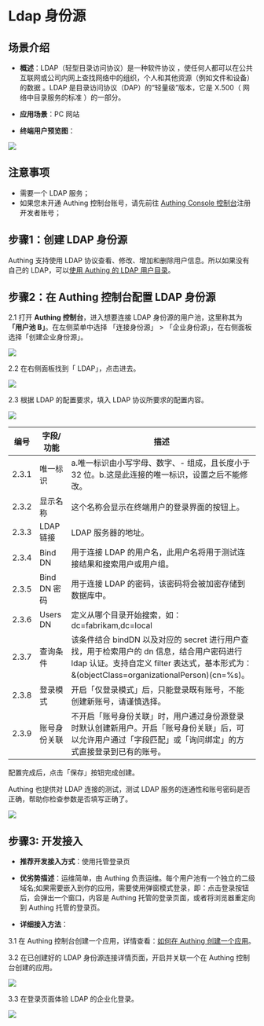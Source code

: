 # Ldap 身份源

<LastUpdated/>

## 场景介绍

- **概述**：LDAP（轻型目录访问协议）是一种软件协议 ，使任何人都可以在公共互联网或公司内网上查找网络中的组织，个人和其他资源（例如文件和设备）的数据 。LDAP 是目录访问协议（DAP）的“轻量级”版本，它是 X.500（ 网络中目录服务的标准 ）的一部分。

- **应用场景**：PC 网站
- **终端用户预览图**：

![](./images/06loginpage.png)

## 注意事项

- 需要一个 LDAP 服务；
- 如果您未开通 Authing 控制台账号，请先前往 [Authing Console 控制台](https://authing.cn/)注册开发者账号；

## 步骤1：创建 LDAP 身份源

Authing 支持使用 LDAP 协议查看、修改、增加和删除用户信息。所以如果没有自己的 LDAP，可以[使用 Authing 的 LDAP 用户目录](https://docs.authing.cn/v2/guides/users/ldap-user-directory.html)。



## 步骤2：在 Authing 控制台配置 LDAP 身份源

2.1 打开 **Authing 控制台**，进入想要连接 LDAP 身份源的用户池，这里称其为 **「用户池 B」**。在左侧菜单中选择 「连接身份源」 > 「企业身份源」，在右侧面板选择「创建企业身份源」。

![](./images/01opensource.png)

2.2 在右侧面板找到「 LDAP」，点击进去。

![](./images/02chooseldap.png)

2.3 根据 LDAP 的配置要求，填入  LDAP 协议所要求的配置内容。

![](./images/03inputconfig.png)

| 编号  | 字段/功能    | 描述                                                         |
| ----- | ------------ | ------------------------------------------------------------ |
| 2.3.1 | 唯一标识     | a.唯一标识由小写字母、数字、- 组成，且长度小于 32 位。b.这是此连接的唯一标识，设置之后不能修改。 |
| 2.3.2 | 显示名称     | 这个名称会显示在终端用户的登录界面的按钮上。                 |
| 2.3.3 | LDAP 链接    | LDAP 服务器的地址。                                          |
| 2.3.4 | Bind DN      | 用于连接 LDAP 的用户名，此用户名将用于测试连接结果和搜索用户或用户组。 |
| 2.3.5 | Bind DN 密码 | 用于连接 LDAP 的密码，该密码将会被加密存储到数据库中。       |
| 2.3.6 | Users DN     | 定义从哪个目录开始搜索，如：dc=fabrikam,dc=local             |
| 2.3.7 | 查询条件     | 该条件结合 bindDN 以及对应的 secret 进行用户查找，用于检索用户的 dn 信息，结合用户密码进行 ldap 认证。支持自定义 filter 表达式，基本形式为：&(objectClass=organizationalPerson)(cn=%s)。 |
| 2.3.8 | 登录模式     | 开启「仅登录模式」后，只能登录既有账号，不能创建新账号，请谨慎选择。 |
| 2.3.9 | 账号身份关联 | 不开启「账号身份关联」时，用户通过身份源登录时默认创建新用户。开启「账号身份关联」后，可以允许用户通过「字段匹配」或「询问绑定」的方式直接登录到已有的账号。 |

配置完成后，点击「保存」按钮完成创建。

Authing 也提供对 LDAP 连接的测试，测试 LDAP 服务的连通性和账号密码是否正确，帮助你检查参数是否填写正确了。

![](./images/04testuseful.png)

## 步骤3: 开发接入

- **推荐开发接入方式**：使用托管登录页

- **优劣势描述**：运维简单，由 Authing 负责运维。每个用户池有一个独立的二级域名;如果需要嵌入到你的应用，需要使用弹窗模式登录，即：点击登录按钮后，会弹出一个窗口，内容是 Authing 托管的登录页面，或者将浏览器重定向到 Authing 托管的登录页。

- **详细接入方法**：

3.1 在 Authing 控制台创建一个应用，详情查看：[如何在 Authing 创建一个应用](https://docs.authing.cn/v2/guides/app/create-app.html)。

3.2 在已创建好的 LDAP 身份源连接详情页面，开启并关联一个在 Authing 控制台创建的应用。

![](./images/05openldapapp.png)

3.3 在登录页面体验 LDAP  的企业化登录。

![](./images/06loginpage.png)